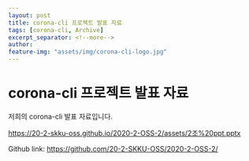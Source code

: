 ```yaml
---
layout: post
title: corona-cli 프로젝트 발표 자료
tags: [corona-cli, Archive]
excerpt_separator: <!--more-->
author:
feature-img: "assets/img/corona-cli-logo.jpg"
---
```


# corona-cli 프로젝트 발표 자료  

<!--more-->

저희의 corona-cli 발표 자료입니다.  

<https://20-2-skku-oss.github.io/2020-2-OSS-2/assets/2조%20ppt.pptx>

Github link: <https://github.com/20-2-SKKU-OSS/2020-2-OSS-2/>  

